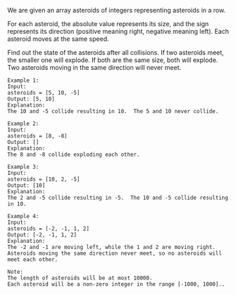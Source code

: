 We are given an array asteroids of integers representing asteroids in a row.

For each asteroid, the absolute value represents its size, and the sign represents its direction (positive meaning right, negative meaning left). Each asteroid moves at the same speed.

Find out the state of the asteroids after all collisions. If two asteroids meet, the smaller one will explode. If both are the same size, both will explode. Two asteroids moving in the same direction will never meet.

	Example 1:
	Input: 
	asteroids = [5, 10, -5]
	Output: [5, 10]
	Explanation: 
	The 10 and -5 collide resulting in 10.  The 5 and 10 never collide.

	Example 2:
	Input: 
	asteroids = [8, -8]
	Output: []
	Explanation: 
	The 8 and -8 collide exploding each other.

	Example 3:
	Input: 
	asteroids = [10, 2, -5]
	Output: [10]
	Explanation: 
	The 2 and -5 collide resulting in -5.  The 10 and -5 collide resulting in 10.

	Example 4:
	Input: 
	asteroids = [-2, -1, 1, 2]
	Output: [-2, -1, 1, 2]
	Explanation: 
	The -2 and -1 are moving left, while the 1 and 2 are moving right.
	Asteroids moving the same direction never meet, so no asteroids will meet each other.

	Note:
	The length of asteroids will be at most 10000.
	Each asteroid will be a non-zero integer in the range [-1000, 1000]..